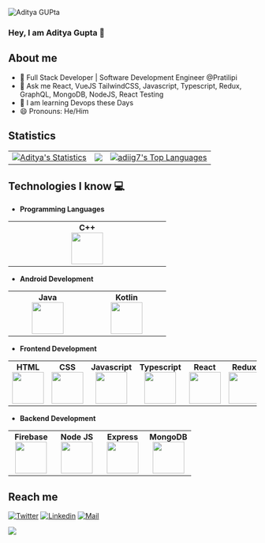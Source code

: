 ![Aditya GUPta](https://github.com/adiig7/adiig7/assets/54351909/74d35588-ef53-45fc-a493-6fa59192d8b9)

### Hey, I am Aditya Gupta 👋

## About me

- 🌱 Full Stack Developer | Software Development Engineer @Pratilipi
- 💬 Ask me React, VueJS TailwindCSS, Javascript, Typescript, Redux, GraphQL, MongoDB, NodeJS, React Testing
- 📝 I am learning Devops these Days
- 😄 Pronouns: He/Him

## Statistics

<table>
  <tr>
    <td>
       <a href="https://github.com/adiig7"><img alt="Aditya's Statistics" src="https://github-readme-stats.vercel.app/api?username=adiig7&show_icons=true&count_private=true&theme=react&hide_border=true&bg_color=1d2a3a" /></a>
    </td>
    <td>
       <a href="http://www.github.com/adiig7"><img src="https://github-readme-streak-stats.herokuapp.com/?user=adiig7&stroke=ffffff&background=1d2a3a&ring=5BCDEC&fire=5BCDEC&currStreakNum=ffffff&currStreakLabel=5BCDEC&sideNums=ffffff&sideLabels=ffffff&dates=ffffff&hide_border=true" /></a>
    </td>
    <td>
      <a href="https://github.com/adiig7"><img alt="adiig7's Top Languages" src="https://github-readme-stats.vercel.app/api/top-langs/?username=adiig7&langs_count=8&count_private=true&layout=compact&theme=react&hide_border=true&bg_color=1d2a3a"/></a>
    </td>
  </tr>
</table>

## Technologies I know :computer:

- **Programming Languages**
<center>
	<table>
		<tbody>
			<tr>
				<td width="25%" align="center">
					<span><strong>C++</strong></span><br/>
					<img height="64px" width="64px" src="https://upload.wikimedia.org/wikipedia/commons/thumb/1/18/ISO_C%2B%2B_Logo.svg/1200px-ISO_C%2B%2B_Logo.svg.png">
        </td>
			</tr>
		</tbody>
	</table>
</center>

- **Android Development**
<center>
	<table>
		<tbody>
			<tr>
       				<td width="25%" align="center">
					<span><strong>Java</strong></span><br/>
					<img height="64px" width="64px" src="https://cdn.svgporn.com/logos/java.svg">
				</td>
<td width="25%" align="center">
					<span><strong>Kotlin</strong></span><br/>
					<img height="64px" width="64p" src="https://cdn.svgporn.com/logos/kotlin.svg">
				</td>
			</tr>
		</tbody>
	</table>
</center>

- **Frontend Development**
  
<center>
<table>
<tbody>
<tr>
<td align="center">
<span><strong>HTML</strong></span><br/>
<img height="64px" width="64px" src="https://cdn.svgporn.com/logos/html-5.svg">
</td>
<td align="center">
<span><strong>CSS</strong></span><br/>
<img height="64px" width="64px" src="https://cdn.svgporn.com/logos/css-3.svg">
</td>
<td align="center">
<span><strong>Javascript</strong></span><br/>
<img height="64px" width="64px" src="https://cdn.svgporn.com/logos/javascript.svg">
</td>
<td align="center">
<span><strong>Typescript</strong></span><br/>
<img height="64px" width="64px" src="https://cdn.svgporn.com/logos/typescript-icon.svg">
</td>
<td align="center">
<span><strong>React</strong></span><br/>
<img height="64px" width="64px" src="https://cdn.svgporn.com/logos/react.svg">
</td>
<td  align="center">
<span><strong>Redux</strong></span><br/>
<img height="64px" width="64px" src="https://cdn.svgporn.com/logos/redux.svg">
</td>
<td align="center">
						<span><strong>Next JS</strong></span><br/>
						<img height="64px" width="64px" src="https://cdn.svgporn.com/logos/nextjs-icon.svg">
					</td>
					<td align="center">
						<span><strong>Vue.JS</strong></span><br/>
						<img height="64px" width="64px" src="https://cdn.svgporn.com/logos/vue.svg">
					</td>
				</tr>
			</tbody>
		</table>
	</center>

- **Backend Development**
<center>
	<table>
		<tbody>
			<tr>
	<td width="25%" align="center">
					<span><strong>Firebase</strong></span><br/>
					<img height="64px" width="64px" src="https://cdn.svgporn.com/logos/firebase.svg">
				</td>
				<td width="25%" align="center">
					<span><strong>Node JS</strong></span><br/>
					<img height="64px" width="64px" src="https://cdn.svgporn.com/logos/nodejs-icon.svg">
				</td>
				<td width="25%" align="center">
					<span><strong>Express</strong></span><br/>
					<img height="64px" width="64px" src="https://cdn.svgporn.com/logos/express.svg">
				</td>
				<td width="25%" align="center">
					<span><strong>MongoDB</strong></span><br/>
					<img height="64px" width="64px" src="https://cdn.svgporn.com/logos/mongodb.svg">
				</td>
			</tr>
		</tbody>
	</table>
</center>

## Reach me

[![Twitter](https://img.shields.io/badge/-adiig7-black?style=flat-square&logo=twitter&logoColor=blue&link=https://www.twitter.com/adiig7/)](https://www.twitter.com/adiig7/)
[![Linkedin](https://img.shields.io/badge/-Aditya%20Gupta-blue?style=flat-square&logo=linkedin&logoColor=white&link=https://www.linkedin.com/in/aditya-gupta-056780197/)](https://www.linkedin.com/in/adiig7/)
[![Mail](https://img.shields.io/badge/-adityagupta765469@gmail.com-gray?style=flat-square&logo=gmail&logoColor=red&link=https://www.linkedin.com/in/aditya-gupta-056780197/)](mailto:19ume017@lnmiit.ac.in)

![](https://komarev.com/ghpvc/?username=adiig7&color=orange)
